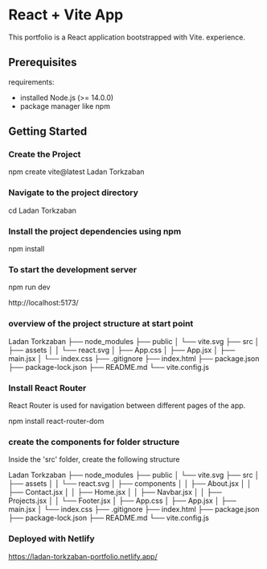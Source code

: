 # React + Vite App

This portfolio is a React application bootstrapped with Vite. experience.

## Prerequisites

requirements:

- installed Node.js (>= 14.0.0)
- package manager like npm

## Getting Started

### Create the Project

npm create vite@latest Ladan Torkzaban

### Navigate to the project directory

cd Ladan Torkzaban

### Install the project dependencies using npm

npm install

### To start the development server

npm run dev

http://localhost:5173/

### overview of the project structure at start point

Ladan Torkzaban
├── node_modules
├── public
│ └── vite.svg
├── src
│ ├── assets
│ │ └── react.svg
│ ├── App.css
│ ├── App.jsx
│ ├── main.jsx
│ └── index.css
├── .gitignore
├── index.html
├── package.json
├── package-lock.json
├── README.md
└── vite.config.js

### Install React Router

React Router is used for navigation between different pages of the app.

npm install react-router-dom

### create the components for folder structure 

Inside the 'src' folder, create the following structure

Ladan Torkzaban
├── node_modules
├── public
│ └── vite.svg
├── src
│ ├── assets
│ │ └── react.svg
│ ├── components
│ │ ├── About.jsx
│ │ ├── Contact.jsx
│ │ ├── Home.jsx
│ │ ├── Navbar.jsx
│ │ ├── Projects.jsx
│ │ └── Footer.jsx
│ ├── App.css
│ ├── App.jsx
│ ├── main.jsx
│ └── index.css
├── .gitignore
├── index.html
├── package.json
├── package-lock.json
├── README.md
└── vite.config.js
### Deployed with Netlify

https://ladan-torkzaban-portfolio.netlify.app/


